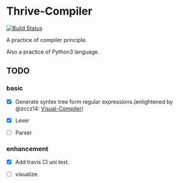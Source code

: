 # Thrive-Compiler

[![Build Status](https://travis-ci.org/Macsnow14/Thrive-Compiler.svg?branch=master)](https://travis-ci.org/Macsnow14/Thrive-Compiler)

A practice of compiler principle.

Also a practice of Python3 language.

## TODO

### basic

- [x] Generate syntex tree form regular expressions.(enlightened by @zccz14: [Visual-Compiler](https://github.com/zccz14/Visual-Compiler))

- [x] Lexer

- [ ] Parser

### enhancement

- [x] Add travis CI uni test.

- [ ] visualize.
